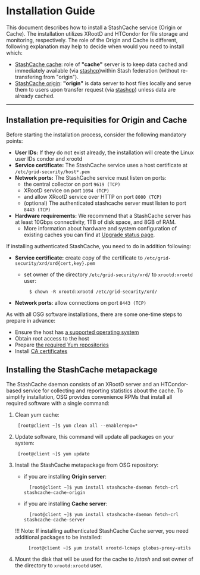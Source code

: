 # Installation Guide

This document describes how to install a StashCache service (Origin or Cache). The installation utilizes XRootD and HTCondor for file storage and monitoring, respectively. The role of the Origin and Cache is different, following explanation may help to decide when would you need to install which:

* [StashCache cache](configure-cache.md): role of **"cache"** server is to keep data cached and immediately available (via [stashcp](https://support.opensciencegrid.org/support/solutions/articles/12000002775-transferring-data-with-stashcach))within Stash federation (without re-transfering from "origin").
* [StashCache origin](configure-origin.md): **"origin"** is data server to host files locally and serve them to users upon transfer request (via [stashcp](https://support.opensciencegrid.org/support/solutions/articles/12000002775-transferring-data-with-stashcach)) unless data are already cached.

---

## Installation pre-requisities for Origin and Cache

Before starting the installation process, consider the following mandatory points:

* __User IDs:__ If they do not exist already, the installation will create the Linux user IDs condor and xrootd
* __Service certificate:__ The StashCache service uses a host certificate at `/etc/grid-security/host*.pem`
* __Network ports:__ The StashCache service must listen on ports:
    * the central collector on port `9619 (TCP)` 
    * XRootD service on port `1094 (TCP)`
    * and allow XRootD service over HTTP on port `8000 (TCP)`
    * (optional) The authenticated stashcache server must listen to port `8443 (TCP)`
* __Hardware requirements:__ We recommend that a StashCache server has at least 10Gbps connectivity, 1TB of disk space, and 8GB of RAM. 
    * More information about hardware and system configuration of existing caches you can find at [Upgrade status page](../ops/upgrades.md).

If installing authenticated StashCache, you need to do in addition following:

* __Service certificate:__ create copy of the certificate to `/etc/grid-security/xrd/xrd{cert,key}.pem`
    * set owner of the directory `/etc/grid-security/xrd/` to `xrootd:xrootd` user:
    
            $ chown -R xrootd:xrootd /etc/grid-security/xrd/

* __Network ports__: allow connections on port `8443 (TCP)` 

As with all OSG software installations, there are some one-time steps to prepare in advance:

* Ensure the host has [a supported operating system](https://twiki.grid.iu.edu/bin/view/Documentation/Release3/SupportedOperatingSystems)
* Obtain root access to the host
* Prepare [the required Yum repositories](https://twiki.grid.iu.edu/bin/view/Documentation/Release3/YumRepositories)
* Install [CA certificates](https://twiki.grid.iu.edu/bin/view/Documentation/Release3/InstallCertAuth)

## Installing the StashCache metapackage

The StashCache daemon consists of an XRootD server and an HTCondor-based service for collecting and reporting statistics about the cache. To simplify installation, OSG provides convenience RPMs that install all required software with a single command:

1. Clean yum cache:

        [root@client ~]$ yum clean all --enablerepo=*


2. Update software, this command will update all packages on your system:

        [root@client ~]$ yum update


3. Install the StashCache metapackage from OSG repository:

    * if you are installing __Origin server__:
   
            [root@client ~]$ yum install stashcache-daemon fetch-crl stashcache-cache-origin
   
    * if you are installing __Cache server__:
   
            [root@client ~]$ yum install stashcache-daemon fetch-crl stashcache-cache-server
   

    !!! Note: 
        If installing authenticated StashCache Cache server, you need additional packages to be installed:
    
            [root@client ~]$ yum install xrootd-lcmaps globus-proxy-utils


4. Mount the disk that will be used for the cache to */stash* and set owner of the directory to `xrootd:xrootd` user.
